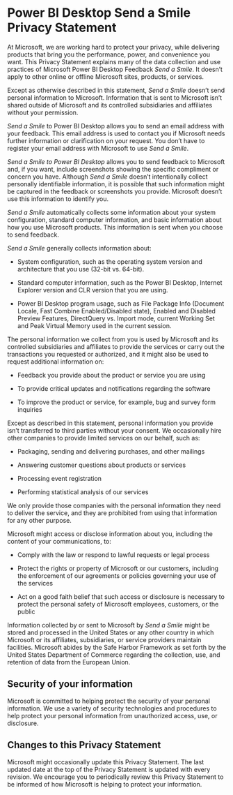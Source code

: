 ﻿<properties
   pageTitle="Power BI Desktop Send a Smile Privacy Statement"
   description="Power BI Desktop Send a Smile Privacy Statement"
   services="powerbi"
   documentationCenter=""
   authors="davidiseminger"
   manager="mblythe"
   editor=""
   tags=""
   qualityFocus="no"
   qualityDate=""/>

<tags
   ms.service="powerbi"
   ms.devlang="NA"
   ms.topic="article"
   ms.tgt_pltfrm="NA"
   ms.workload="powerbi"
   ms.date="03/22/2016"
   ms.author="davidi"/>
# Power BI Desktop Send a Smile Privacy Statement

At Microsoft, we are working hard to protect your privacy, while delivering products that bring you the performance, power, and convenience you want. This Privacy Statement explains many of the data collection and use practices of Microsoft Power BI Desktop Feedback *Send a Smile*. It doesn’t apply to other online or offline Microsoft sites, products, or services.

Except as otherwise described in this statement, *Send a Smile* doesn’t send personal information to Microsoft. Information that is sent to Microsoft isn’t shared outside of Microsoft and its controlled subsidiaries and affiliates without your permission.

*Send a Smile* to Power BI Desktop allows you to send an email address with your feedback. This email address is used to contact you if Microsoft needs further information or clarification on your request. You don’t have to register your email address with Microsoft to use *Send a Smile*.

*Send a Smile to Power BI Desktop* allows you to send feedback to Microsoft and, if you want, include screenshots showing the specific compliment or concern you have. Although *Send a Smile* doesn’t intentionally collect personally identifiable information, it is possible that such information might be captured in the feedback or screenshots you provide. Microsoft doesn’t use this information to identify you.

*Send a Smile* automatically collects some information about your system configuration, standard computer information, and basic information about how you use Microsoft products. This information is sent when you choose to send feedback.

*Send a Smile* generally collects information about:

-   System configuration, such as the operating system version and architecture that you use (32-bit vs. 64-bit).

-   Standard computer information, such as the Power BI Desktop, Internet Explorer version and CLR version that you are using.

-   Power BI Desktop program usage, such as File Package Info (Document Locale, Fast Combine Enabled/Disabled state), Enabled and Disabled Preview Features, DirectQuery vs. Import mode, current Working Set and Peak Virtual Memory used in the current session.

The personal information we collect from you is used by Microsoft and its controlled subsidiaries and affiliates to provide the services or carry out the transactions you requested or authorized, and it might also be used to request additional information on:

-   Feedback you provide about the product or service you are using

-   To provide critical updates and notifications regarding the software

-   To improve the product or service, for example, bug and survey form inquiries

Except as described in this statement, personal information you provide isn’t transferred to third parties without your consent. We occasionally hire other companies to provide limited services on our behalf, such as:

-   Packaging, sending and delivering purchases, and other mailings

-   Answering customer questions about products or services

-   Processing event registration

-   Performing statistical analysis of our services

We only provide those companies with the personal information they need to deliver the service, and they are prohibited from using that information for any other purpose.

Microsoft might access or disclose information about you, including the content of your communications, to:

-   Comply with the law or respond to lawful requests or legal process

-   Protect the rights or property of Microsoft or our customers, including the enforcement of our agreements or policies governing your use of the services

-   Act on a good faith belief that such access or disclosure is necessary to protect the personal safety of Microsoft employees, customers, or the public

Information collected by or sent to Microsoft by *Send a Smile* might be stored and processed in the United States or any other country in which Microsoft or its affiliates, subsidiaries, or service providers maintain facilities. Microsoft abides by the Safe Harbor Framework as set forth by the United States Department of Commerce regarding the collection, use, and retention of data from the European Union.

## Security of your information

Microsoft is committed to helping protect the security of your personal information. We use a variety of security technologies and procedures to help protect your personal information from unauthorized access, use, or disclosure.

## Changes to this Privacy Statement

Microsoft might occasionally update this Privacy Statement. The last updated date at the top of the Privacy Statement is updated with every revision. We encourage you to periodically review this Privacy Statement to be informed of how Microsoft is helping to protect your information.
